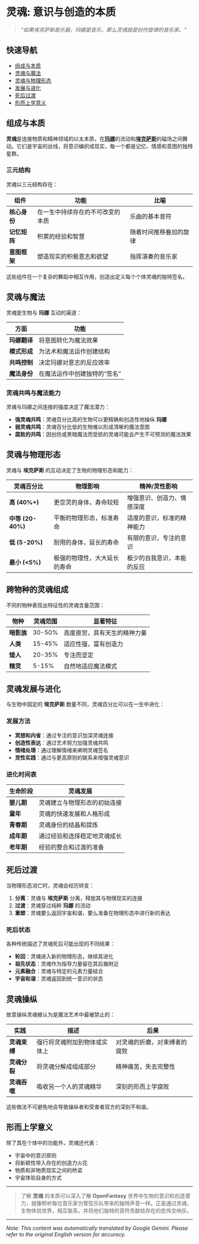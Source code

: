 # **灵魂**: 意识与创造的本质

> *"如果埃克萨斯是乐器，玛娜是音乐，那么灵魂就是创作旋律的音乐家。"*

## 快速导航

- [组成与本质](#组成与本质)
- [灵魂与魔法](#灵魂与魔法)
- [灵魂与物理形态](#灵魂与物理形态)
- [发展与进化](#灵魂发展与进化)
- [死后过渡](#死后过渡)
- [形而上学意义](#形而上学意义)

## 组成与本质

**灵魂**是连接物质和精神领域的以太本质，在[**玛娜**](/codex/Basic/Mana.md)的流动和[**埃克萨斯**](/codex/Basic/Exanthis.md)的磁场之间舞动。它们是宇宙的丝线，将意识编织成现实，每一个都是记忆、情感和意图的独特星群。

### 三元结构

灵魂以三元结构存在：

| 组件 | 功能 | 比喻 |
|-----------|----------|----------|
| **核心身份** | 在一生中持续存在的不可改变的本质 | 乐曲的基本音符 |
| **记忆矩阵** | 积累的经验和智慧 | 随着时间推移叠加的旋律 |
| **意图框架** | 塑造现实的积极意志和欲望 | 指挥演奏的音乐家 |

这些组件在一个复杂的舞蹈中相互作用，创造出定义每个个体灵魂的独特签名。

## 灵魂与魔法

灵魂是生物与 **玛娜** 互动的渠道：

| 方面 | 功能 |
|--------|----------|
| **玛娜翻译** | 将意图转化为魔法效果 |
| **模式形成** | 为法术和魔法运作创建结构 |
| **共鸣控制** | 决定玛娜对意志的反应效率 |
| **魔法身份** | 在魔法运作中创建独特的“签名” |

### 灵魂共鸣与魔法能力

灵魂与玛娜之间连接的强度决定了魔法潜力：

- **强灵魂共鸣**：灵魂百分比高的生物可以更精确和创造性地操纵 **玛娜**
- **弱灵魂共鸣**：灵魂百分比低的生物难以形成清晰的魔法意图
- **腐败的共鸣**：因创伤或黑暗魔法而受损的灵魂可能会产生不可预测的魔法效果

## 灵魂与物理形态

灵魂与 **埃克萨斯** 的互动决定了生物的物理形态和能力：

| 灵魂百分比 | 物理影响 | 精神/灵性影响 |
|-----------------|-----------------|-------------------------|
| **高 (40%+)** | 更空灵的身体，寿命较短 | 增强意识、创造力、情感深度 |
| **中等 (20-40%)** | 平衡的物理形态，标准寿命 | 适度的意识，标准的精神能力 |
| **低 (5-20%)** | 耐用的身体，延长的寿命 | 有限的意识，专注的意识 |
| **最小 (<5%)** | 极强的物理性，大大延长的寿命 | 极少的自我意识，本能的反应 |

## 跨物种的灵魂组成

不同的物种表现出特征性的灵魂含量范围：

| 物种 | 灵魂范围 | 显著特征 |
|---------|------------|-------------------------|
| **暗影族** | 30-50% | 高度直觉，具有天生的精神力量 |
| **人类** | 15-45% | 适应性强，富有创造力 |
| **矮人** | 20-35% | 专注而坚定 |
| **精灵** | 5-15% | 自然地适应魔法模式 |

## 灵魂发展与进化

与生物中固定的 **埃克萨斯** 数量不同，灵魂百分比可以在一生中进化：

### 发展方法

- **冥想和内省**：通过专注的意识加深灵魂连接
- **创造性表达**：通过艺术努力加强灵魂共鸣
- **情绪处理**：通过理解情绪来阐明灵魂签名
- **灵性实践**：通过与更高原则的联系来增强灵魂意识

### 进化时间表

| 生命阶段 | 灵魂发展 |
|------------|------------------|
| **婴儿期** | 灵魂建立与物理形态的初始连接 |
| **童年** | 灵魂的快速发展和人格形成 |
| **青春期** | 灵魂身份的结晶和提炼 |
| **成年期** | 通过经验和选择稳定地灵魂成长 |
| **老年期** | 经验的整合和过渡的准备 |

## 死后过渡

当物理形态消亡时，灵魂会经历转变：

1. **分离**：灵魂与 **埃克萨斯** 分离，释放其与物理现实的连接
2. **过渡**：灵魂穿过纯粹 **玛娜** 的流动
3. **重塑**：灵魂要么返回宇宙和谐，要么准备在物理形态中进行新的表达

### 死后状态

各种传统描述了灵魂死后可能出现的不同结果：

- **轮回**：灵魂进入新的物理形态，继续其进化
- **祖先状态**：灵魂作为指导力量留在其后裔附近
- **元素融合**：灵魂与特定的元素力量结合
- **宇宙和谐**：灵魂返回到统一意识的状态

## 灵魂操纵

故意操纵灵魂被认为是魔法艺术中最被禁止的：

| 实践 | 描述 | 后果 |
|----------|-------------|--------------|
| **灵魂束缚** | 强行将灵魂附加到物体或实体上 | 对灵魂的折磨，对束缚者的腐败 |
| **灵魂分裂** | 将灵魂分解成组成部分 | 精神痛苦，失去完整性 |
| **灵魂吞噬** | 吸收另一个人的灵魂精华 | 深刻的形而上学腐败 |

这些做法不可避免地会导致操纵者和受害者双方的深刻不和谐。

## 形而上学意义

除了其在个体中的功能外，灵魂还代表：

- 宇宙中的意识原则
- 将新颖性带入存在的创造力火花
- 物质和非物质现实之间的桥梁
- 宇宙体验自身的方式

---

> 了解 **灵魂** 的本质可以深入了解 **OpenFantasy** 世界中生物的意识和创造潜力，就像聆听每位音乐家为管弦乐队带来的独特声音一样。正是通过灵魂，生物体验世界，相互联系，并将他们独特的音符贡献给存在的宏伟交响乐。


---
_Note: This content was automatically translated by Google Gemini. Please refer to the original English version for accuracy._